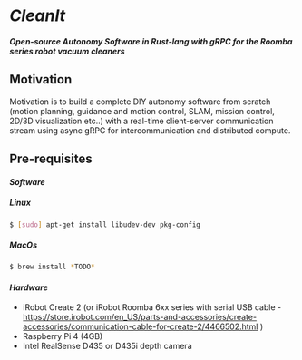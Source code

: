# *CleanIt*
#### _Open-source Autonomy Software in Rust-lang with gRPC for the Roomba series robot vacuum cleaners_

## Motivation

Motivation is to build a complete DIY autonomy software from scratch (motion planning, guidance and motion control, SLAM, mission control, 2D/3D visualization etc..) with a real-time client-server communication stream using async gRPC for intercommunication and distributed compute.

## Pre-requisites

#### *Software*

##### _Linux_
```bash
$ [sudo] apt-get install libudev-dev pkg-config
```
##### _MacOs_
```bash
$ brew install *TODO*
```

#### *Hardware*
 - iRobot Create 2 (or iRobot Roomba 6xx series with serial USB cable - https://store.irobot.com/en_US/parts-and-accessories/create-accessories/communication-cable-for-create-2/4466502.html )
 - Raspberry Pi 4 (4GB)
 - Intel RealSense D435 or D435i depth camera